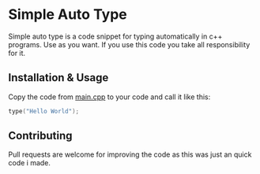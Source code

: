 # Simple Auto Type

Simple auto type is a code snippet for typing automatically in c++ programs. Use as you want. If you use this code you take all responsibility for it.

## Installation & Usage

Copy the code from [main.cpp](https://github.com/dtzdev/simple-auto-type/blob/main/main.cpp) to your code and call it like this:
```cpp
type("Hello World");
```

## Contributing

Pull requests are welcome for improving the code as this was just an quick code i made.
